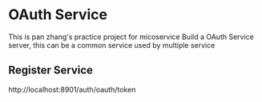 # OAuth Service
This is pan zhang's practice project for micoservice
Build a OAuth Service server, this can be a common service used by multiple service

## Register Service
http://localhost:8901/auth/oauth/token